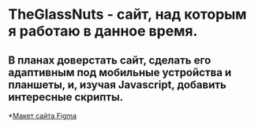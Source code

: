# TheGlassNuts - сайт, над которым я работаю в данное время.
## В планах доверстать сайт, сделать его адаптивным под мобильные устройства и планшеты, и, изучая Javascript, добавить интересные скрипты.

*[Макет сайта Figma]([https://www.figma.com/file/9L1cYfpMAlYrc0evyBev0E/TasteEat?type=design&node-id=2%3A2&mode=design&t=IpxA8zCFNei4kptU-1](https://www.figma.com/file/MVJItGsvOCe82tsRBZCJ4y/Synergy-figma-project?type=design&node-id=1%3A6&mode=design&t=hPJlUK9TeKoeQkqF-1)https://www.figma.com/file/MVJItGsvOCe82tsRBZCJ4y/Synergy-figma-project?type=design&node-id=1%3A6&mode=design&t=hPJlUK9TeKoeQkqF-1)
